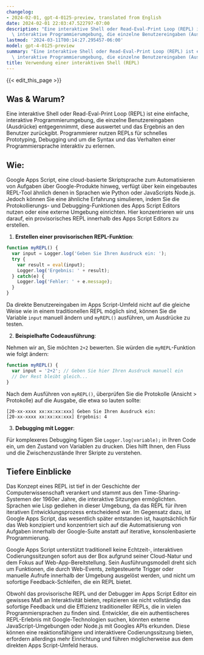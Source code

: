 ```yaml
---
changelog:
- 2024-02-01, gpt-4-0125-preview, translated from English
date: 2024-02-01 22:03:47.522797-07:00
description: "Eine interaktive Shell oder Read-Eval-Print Loop (REPL) ist eine einfache,\
  \ interaktive Programmierumgebung, die einzelne Benutzereingaben (Ausdr\xFCcke)\u2026"
lastmod: '2024-03-11T00:14:27.295457-06:00'
model: gpt-4-0125-preview
summary: "Eine interaktive Shell oder Read-Eval-Print Loop (REPL) ist eine einfache,\
  \ interaktive Programmierumgebung, die einzelne Benutzereingaben (Ausdr\xFCcke)\u2026"
title: Verwendung einer interaktiven Shell (REPL)
---
```


{{< edit_this_page >}}

## Was & Warum?

Eine interaktive Shell oder Read-Eval-Print Loop (REPL) ist eine einfache, interaktive Programmierumgebung, die einzelne Benutzereingaben (Ausdrücke) entgegennimmt, diese auswertet und das Ergebnis an den Benutzer zurückgibt. Programmierer nutzen REPLs für schnelles Prototyping, Debugging und um die Syntax und das Verhalten einer Programmiersprache interaktiv zu erlernen.

## Wie:

Google Apps Script, eine cloud-basierte Skriptsprache zum Automatisieren von Aufgaben über Google-Produkte hinweg, verfügt über kein eingebautes REPL-Tool ähnlich denen in Sprachen wie Python oder JavaScripts Node.js. Jedoch können Sie eine ähnliche Erfahrung simulieren, indem Sie die Protokollierungs- und Debugging-Funktionen des Apps Script Editors nutzen oder eine externe Umgebung einrichten. Hier konzentrieren wir uns darauf, ein provisorisches REPL innerhalb des Apps Script Editors zu erstellen.

1. **Erstellen einer provisorischen REPL-Funktion**:

```javascript
function myREPL() {
  var input = Logger.log('Geben Sie Ihren Ausdruck ein: ');
  try {
    var result = eval(input);
    Logger.log('Ergebnis: ' + result);
  } catch(e) {
    Logger.log('Fehler: ' + e.message);
  }
}
```

Da direkte Benutzereingaben im Apps Script-Umfeld nicht auf die gleiche Weise wie in einem traditionellen REPL möglich sind, können Sie die Variable `input` manuell ändern und `myREPL()` ausführen, um Ausdrücke zu testen.

2. **Beispielhafte Codeausführung**:

Nehmen wir an, Sie möchten `2+2` bewerten. Sie würden die `myREPL`-Funktion wie folgt ändern:

```javascript
function myREPL() {
  var input = '2+2'; // Geben Sie hier Ihren Ausdruck manuell ein
  // Der Rest bleibt gleich...
}
```

Nach dem Ausführen von `myREPL()`, überprüfen Sie die Protokolle (Ansicht > Protokolle) auf die Ausgabe, die etwa so lauten sollte:

```
[20-xx-xxxx xx:xx:xx:xxx] Geben Sie Ihren Ausdruck ein:
[20-xx-xxxx xx:xx:xx:xxx] Ergebnis: 4
```

3. **Debugging mit Logger**:

Für komplexeres Debugging fügen Sie `Logger.log(variable);` in Ihren Code ein, um den Zustand von Variablen zu drucken. Dies hilft Ihnen, den Fluss und die Zwischenzustände Ihrer Skripte zu verstehen.

## Tiefere Einblicke

Das Konzept eines REPL ist tief in der Geschichte der Computerwissenschaft verankert und stammt aus den Time-Sharing-Systemen der 1960er Jahre, die interaktive Sitzungen ermöglichten. Sprachen wie Lisp gediehen in dieser Umgebung, da das REPL für ihren iterativen Entwicklungsprozess entscheidend war. Im Gegensatz dazu, ist Google Apps Script, das wesentlich später entstanden ist, hauptsächlich für das Web konzipiert und konzentriert sich auf die Automatisierung von Aufgaben innerhalb der Google-Suite anstatt auf iterative, konsolenbasierte Programmierung.

Google Apps Script unterstützt traditionell keine Echtzeit-, interaktiven Codierungssitzungen sofort aus der Box aufgrund seiner Cloud-Natur und dem Fokus auf Web-App-Bereitstellung. Sein Ausführungsmodell dreht sich um Funktionen, die durch Web-Events, zeitgesteuerte Trigger oder manuelle Aufrufe innerhalb der Umgebung ausgelöst werden, und nicht um sofortige Feedback-Schleifen, die ein REPL bietet.

Obwohl das provisorische REPL und der Debugger im Apps Script Editor ein gewisses Maß an Interaktivität bieten, replizieren sie nicht vollständig das sofortige Feedback und die Effizienz traditioneller REPLs, die in vielen Programmiersprachen zu finden sind. Entwickler, die ein authentischeres REPL-Erlebnis mit Google-Technologien suchen, könnten externe JavaScript-Umgebungen oder Node.js mit Googles APIs erkunden. Diese können eine reaktionsfähigere und interaktivere Codierungssitzung bieten, erfordern allerdings mehr Einrichtung und führen möglicherweise aus dem direkten Apps Script-Umfeld heraus.
